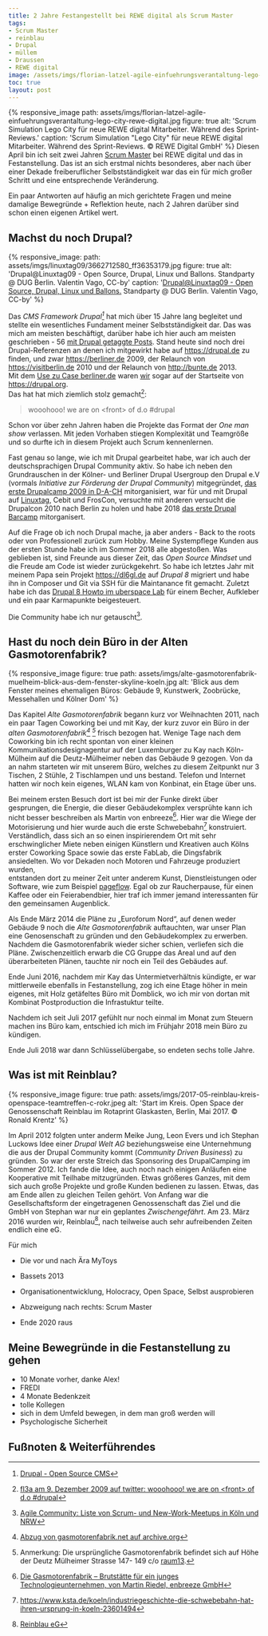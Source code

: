 ```yaml
---
title: 2 Jahre Festangestellt bei REWE digital als Scrum Master
tags:
- Scrum Master
- reinblau
- Drupal
- müllem
- Draussen
- REWE digital
image: /assets/imgs/florian-latzel-agile-einfuehrungsverantaltung-lego-city-rewe-digital.jpg
toc: true
layout: post
---
```

{% responsive_image path: assets/imgs/florian-latzel-agile-einfuehrungsverantaltung-lego-city-rewe-digital.jpg figure: 
true alt: 'Scrum Simulation Lego City für neue REWE digital Mitarbeiter. Während des Sprint-Reviews.' caption: 'Scrum Simulation "Lego City" für neue REWE digital Mitarbeiter. Während des Sprint-Reviews. &copy; REWE Digital GmbH' %}
Diesen April bin ich seit zwei Jahren [Scrum Master](/tags/scrum-master/index.html) 
bei REWE digital und das in Festanstellung. 
Das ist an sich erstmal nichts besonderes, 
aber nach über einer Dekade freiberuflicher Selbstständigkeit 
war das ein für mich großer Schritt und eine entsprechende Veränderung.

Ein paar Antworten auf häufig an mich gerichtete Fragen
und meine damalige Bewegründe + Reflektion heute, nach 2 Jahren darüber
sind schon einen eigenen Artikel wert.
<!--break-->

## Machst du noch Drupal?

{% responsive_image: path: assets/imgs/linuxtag09/3662712580_ff36353179.jpg figure: true
alt: 'Drupal@Linuxtag09 - Open Source, Drupal, Linux und Ballons. 
Standparty @ DUG Berlin. Valentin Vago, CC-by' 
caption: '<a href="/2009/07/04/drupallinuxtag09-open-source-drupal-linux-und-ballons.html">Drupal@Linuxtag09 - Open Source, Drupal, Linux und Ballons.</a> Standparty @ DUG Berlin. Valentin Vago, CC-by' %}

Das *CMS Framework Drupal[^drupal]* 
hat mich über 15 Jahre lang begleitet und stellte ein wesentliches Fundament 
meiner Selbstständigkeit dar. 
Das was mich am meisten beschäftigt, darüber habe ich hier auch am meisten geschrieben -
56 [mit Drupal getaggte Posts](/tags/drupal/index.html).
Stand heute sind noch drei Drupal-Referenzen an denen ich mitgewirkt habe 
auf <https://drupal.de> zu finden, und zwar <https://berliner.de> 2009, 
der Relaunch von <https://visitberlin.de> 2010 
und der Relaunch von <http://bunte.de> 2013.  
Mit dem [Use zu Case berliner.de](https://www.drupal.org/forum/general/show-off-your-drupal-site/2009-12-09/berlinerde-%E2%80%93-a-portal-focused-on-berlin-developed) 
waren [wir](/my-last-daily-scrum-at-berlinonline.html) sogar auf der Startseite von <https://drupal.org>.  
Das hat hat mich ziemlich stolz gemacht[^front]: 
> wooohooo! we are on \<front\> of d.o #drupal

Schon vor über zehn Jahren haben die Projekte das Format der *One man show* verlassen.
Mit jeden Vorhaben stiegen Komplexität und Teamgröße
und so durfte ich in diesem Projekt auch Scrum kennenlernen.

Fast genau so lange, wie ich mit Drupal gearbeitet habe,
war ich auch der deutschsprachigen Drupal Community aktiv.
So habe ich neben den Grundrauschen in der Kölner- und Berliner Drupal Usergroup
den Drupal e.V (vormals *Initiative zur Förderung der Drupal Community*) mitgegründet, 
[das erste Drupalcamp 2009 in D-A-CH](/blogs/floh/2009/01/23/drupal-drupal-drupalcampde-koeln-so-wars.html) mitorganisiert, 
war für und mit Drupal auf [Linuxtag](/tags/linuxtag/index.html), Cebit und FrosCon,
versuchte mit anderen versucht die Drupalcon 2010 nach Berlin zu holen
und habe 2018 [das erste Drupal Barcamp](/2018/03/27/ein-experiment-drupalcamp-ruhr-goes-barcamp.html) mitorganisert.

Auf die Frage ob ich noch Drupal mache, ja aber anders - 
Back to the roots oder von Professionell zurück zum Hobby.
Meine Systempflege Kunden aus der ersten Stunde habe ich im Sommer 2018 alle abgestoßen.
Was geblieben ist, sind Freunde aus dieser Zeit, 
das *Open Source Mindset* und die Freude am Code ist wieder zurückgekehrt.
So habe ich letztes Jahr mit meinem Papa sein Projekt <https://dl6gl.de> 
auf *Drupal 8* migriert 
und habe ihn in Composer und Git via SSH für die Maintanance fit gemacht.
Zuletzt habe ich das [Drupal 8 Howto im uberspace Lab](https://lab.uberspace.de/guide_drupal.html) für einem Becher, Aufkleber und ein paar Karmapunkte beigesteuert.

Die Community habe ich nur getauscht[^agile].

## Hast du noch dein Büro in der Alten Gasmotorenfabrik?

{% responsive_image figure: true path: assets/imgs/alte-gasmotorenfabrik-muelheim-blick-aus-dem-fenster-skyline-koeln.jpg alt: 'Blick aus dem Fenster meines ehemaligen Büros: Gebäude 9, Kunstwerk, Zoobrücke, Messehallen und Kölner Dom' %}

Das Kapitel *Alte Gasmotorenfabrik* begann kurz vor Weihnachten 2011, 
nach ein paar Tagen Coworking bei und mit Kay, 
der kurz zuvor ein Büro in der *alten Gasmotorenfabrik[^gas1] [^gas2]* frisch bezogen hat.
Wenige Tage nach dem Coworking bin ich recht spontan 
von einer kleinen Kommunikationsdesignagentur  auf der Luxemburger 
zu Kay nach Köln-Mülheim auf die Deutz-Mülheimer neben das Gebäude 9 gezogen.
Von da an nahm starteten wir mit unserem Büro, 
welches zu diesem Zeitpunkt nur 3 Tischen, 2 Stühle, 2 Tischlampen und uns bestand.
Telefon und Internet hatten wir noch kein eigenes, 
WLAN kam von Konbinat, ein Etage über uns.

Bei meinem ersten Besuch dort ist bei mir der Funke direkt über gesprungen, 
die Energie, die dieser Gebäudekomplex versprühte 
kann ich nicht besser beschreiben als Martin von enbreeze[^enbreeze].
Hier war die Wiege der Motorisierung 
und hier wurde auch die erste Schwebebahn[^schweb] konstruiert.
Verständlich, dass sich an so einen inspirierendem Ort 
mit sehr erschwinglicher Miete neben einigen Künstlern und Kreativen auch 
Kölns erster Coworking Space sowie das erste FabLab, die Dingsfabrik ansiedelten.
Wo vor Dekaden noch Motoren und Fahrzeuge produziert wurden,  
entstanden dort zu meiner Zeit unter anderem Kunst, Dienstleistungen oder Software, 
wie zum Beispiel [pageflow](https://www.pageflow.io/).
Egal ob zur Raucherpause, für einen Kaffee oder ein Feierabendbier,
hier traf ich immer jemand interessanten für den gemeinsamen Augenblick.

Als Ende März 2014 die Pläne zu „Euroforum Nord“, 
auf denen weder Gebäude 9 noch die *Alte Gasmotorenfabrik* auftauchten,
war unser Plan eine Genosenschaft zu gründen und den Gebäudekomplex zu erwerben.
Nachdem die Gasmotorenfabrik wieder sicher schien, verliefen sich die Pläne.
Zwischenzeitlich erwarb die CG Gruppe das Areal und auf den überarbeiteten Plänen,
tauchte nir noch ein Teil des Gebäudes auf.

Ende Juni 2016, nachdem mir Kay das Untermietverhältnis kündigte,
er war mittlerweile ebenfalls in Festanstellung,
zog ich eine Etage höher in mein eigenes, mit Holz getäfeltes Büro mit Domblick,
wo ich mir von dortan mit Kombinat Postproduction die Infrastuktur teilte.

Nachdem ich seit Juli 2017 gefühlt nur noch einmal im Monat 
zum Steuern machen ins Büro kam, 
entschied ich mich im Frühjahr 2018 mein Büro zu kündigen.

Ende Juli 2018 war dann Schlüsselübergabe, so endeten sechs tolle Jahre.

## Was ist mit Reinblau?

{% responsive_image figure: true 
path: assets/imgs/2017-05-reinblau-kreis-openspace-teamtreffen-c-rokr.jpeg
alt: 'Start im Kreis. Open Space der Genossenschaft Reinblau im Rotaprint Glaskasten, Berlin, Mai 2017. &copy; Ronald Krentz'
%}


Im April 2012 folgten unter anderm Meike Jung, Leon Evers und ich Stephan Luckows Idee
einer *Drupal Welt AG* beziehungsweise eine Unternehmung
die aus der Drupal Community kommt (*Community Driven Business*) zu gründen.
So war der erste Streich das Sponsoring des DrupalCamping im Sommer 2012.
Ich fande die Idee, auch noch nach einigen Anläufen 
eine Kooperative mit Teilhabe mitzugründen.
Etwas größeres Ganzes, 
mit dem sich auch große Projekte und große Kunden bedienen zu lassen.
Etwas, das am Ende allen zu gleichen Teilen gehört.
Von Anfang war die Gesellschaftsform der eingetragenen Genossenschaft das Ziel 
und die GmbH von Stephan war nur ein geplantes *Zwischengefährt*.
Am 23. März 2016 wurden wir, Reinblau[^rb], 
nach teilweise auch sehr aufreibenden Zeiten endlich eine eG.

Für mich 
- Die vor und nach Ära MyToys


- Bassets 2013
- Organisationentwicklung, Holocracy, Open Space, Selbst ausprobieren
- Abzweigung nach rechts: Scrum  Master
- Ende 2020 raus

## Meine Bewegründe in die Festanstellung zu gehen

- 10 Monate vorher, danke Alex!
- FREDI
- 4 Monate Bedenkzeit
- tolle Kollegen
- sich in dem Umfeld bewegen, in dem man groß werden will
- Psychologische Sicherheit


## Fußnoten & Weiterführendes

[^front]: [fl3a am 9. Dezember 2009 auf twitter: wooohooo! we are on \<front\> of d.o #drupal](https://twitter.com/fl3a/status/6501196646)
[^drupal]: [Drupal - Open Source CMS](https://www.drupal.org/) 
[^agile]: [Agile Community: Liste von Scrum- und New-Work-Meetups in Köln und NRW](/agile-meetups-events-koeln-nrw.html)
[^gas1]: [Abzug von gasmotorenfabrik.net auf archive.org](https://web.archive.org/web/20170501005348/http://gasmotorenfabrik.net/)
[^gas2]: Anmerkung: Die ursprüngliche Gasmotorenfabrik befindet sich auf Höhe der Deutz Mülheimer Strasse 147- 149 c/o [raum13](http://www.raum13.com).
[^enbreeze]:  [Die Gasmotorenfabrik – Brutstätte für ein junges Technologieunternehmen, von Martin Riedel, enbreeze GmbH](https://web.archive.org/web/20170708145859/http://gasmotorenfabrik.net/stimmen/die-gasmotorenfabrik-brutstaette-fuer-ein-junges-technologieunternehmen)
[^schweb]: <https://www.ksta.de/koeln/industriegeschichte-die-schwebebahn-hat-ihren-ursprung-in-koeln-23601494>
[^rb]: [Reinblau eG](https://reinblau.coop/)
[^holo]: <http://rogerpfaff.de/holacracy/>
*[D-A-CH]: Deutschland-Austria(Österreich)-Confoederatio Helvetica(Schweiz)
*[DUG]: Drupal User Group 
